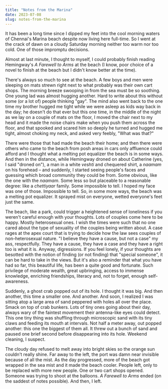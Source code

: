 ```yaml
---
title: "Notes from the Marina"
date: 2023-07-08
slug: notes-from-the-marina
---
```


It has been a long time since I dipped my feet into the cool morning waters of
Chennai's Marina beach despite now living here full-time. So I went at the crack
of dawn on a cloudy Saturday morning neither too warm nor too cold. One of those
impromptu decisions.

Almost at last minute, I thought to myself, I could probably finish reading
Hemingway's _A Farewell to Arms_ at the beach (I know, poor choice of a novel to
finish at the beach but I didn't know better at the time).

There's always so much to see at the beach. A few boys and men were sleeping on
mats strewn right next to what probably was their own cart shops. The morning
breeze swooping in from the sea must be so soothing. One young lad was almost
hugging another. Hard to write about this without some (or a lot of) people
thinking "gay". The mind also went back to the one time my brother hugged me
tight while we were asleep as kids way back in the day; he doesn't do that ever
but this one time, in the middle of the night as we lay on a couple of mats on
the floor, I moved the chair next to my head and it made the noise chairs make
when you push them across the floor, and that spooked and scared him so deeply
he turned and hugged me tight, almost choking my neck, and asked very feebly,
"What was that?"

There were those that had made the beach their home; and then there were others
who came to the beach from posh areas in cars only affluence could afford and I
thought what a melting pot equalizer the beach is in some ways. And then in the
distance, while Hemingway droned on about Catherine (yes, I said "droned on"), a
man in a white _veshti_ and chequered shirt, a _naamam_ on his forehead – and
suddenly, I started seeing people's faces and guessing which broad community
they could be from. Some obvious, like the one with the _naamam_. Some less so
but placeable to a reasonable degree: like a _chettiyaar_ family. Some
impossible to tell. I hoped my face was one of those. Impossible to tell. So, in
some more ways, the beach was a melting pot equalizer. It sprayed mist on
everyone, wetted everyone's feet just the same.

The beach, like a park, could trigger a heightened sense of loneliness if you
weren't careful enough with your thoughts. Lots of couples come here to be
happy. Mostly heterosexual ones. I wish the times were such that no one cared
about the type of sexuality of the couples being written about. A case rages at
the apex court that is trying to decide how the law sees couples of
non-heterosexual nature. "I believe they have a cause, but not a case" my ass,
respectfully. They have a cause, they have a case and they have a right too is
what it is. Anyway, digressions. If you feel lonely, if your thoughts are
besotted with the notion of finding (or not finding) that "special someone", it
can be hard to take in the views. But it's also a reminder that what you have
had so far, this beautiful life, has been a quite good and fortunate. Such
privilege of moderate wealth, great upbringing, access to immense knowledge,
enriching friendships, literacy and, not to forget, enough self-awareness.

Suddenly, a ghost crab popped out of its hole. I thought it was big. And then
another, this time a smaller one. And another. And soon, I realized I was
sitting atop a large area of sand peppered with holes all over the place. Smack
on top of crab bunkers. Lots of tiny ones going about their day, always wary of
the faintest movement their antenna-like eyes could detect. This one tiny thing
was shuffling through microscopic sand with its tiny claws and feeding its mouth
at intervals. Not half a meter away, out popped another: this one the biggest of
them all. It threw out a bunch of sand and paused one brief second before
disappearing into its hole. Weekend cleaning, I suspect.

The cloudy day refused to melt away into bright skies so the orange sun couldn't
really shine. Far away to the left, the port was damn near invisible because of
all the mist. As the day progressed, more of the beach got wrapped in the sea
mist and it made the beach cooler. People left, only to be replaced with more
new people. One or two cart shops opened. Someone was trying to shoot at the
balloons. _A Farewell to Arms_ ended (on the saddest of notes possible). And
then, I left.
